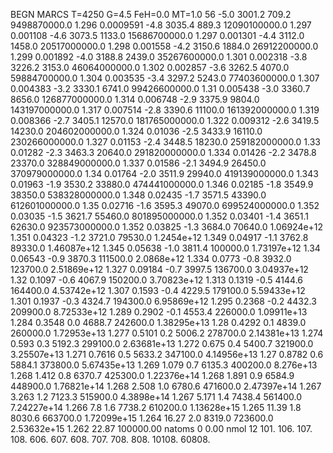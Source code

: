 BEGN
MARCS T=4250 G=4.5 FeH=0.0 MT=1.0
                  56
-5.0 3001.2 709.2 9498870000.0 1.296 0.0009591 
-4.8 3035.4 889.3 12090100000.0 1.297 0.001108 
-4.6 3073.5 1133.0 15686700000.0 1.297 0.001301 
-4.4 3112.0 1458.0 20517000000.0 1.298 0.001558 
-4.2 3150.6 1884.0 26912200000.0 1.299 0.001892 
-4.0 3188.8 2439.0 35267600000.0 1.301 0.002318 
-3.8 3226.2 3153.0 46064000000.0 1.302 0.002857 
-3.6 3262.5 4070.0 59884700000.0 1.304 0.003535 
-3.4 3297.2 5243.0 77403600000.0 1.307 0.004383 
-3.2 3330.1 6741.0 99426600000.0 1.31 0.005438 
-3.0 3360.7 8656.0 126877000000.0 1.314 0.006748 
-2.9 3375.9 9804.0 143197000000.0 1.317 0.007514 
-2.8 3390.6 11100.0 161392000000.0 1.319 0.008366 
-2.7 3405.1 12570.0 181765000000.0 1.322 0.009312 
-2.6 3419.5 14230.0 204602000000.0 1.324 0.01036 
-2.5 3433.9 16110.0 230266000000.0 1.327 0.01153 
-2.4 3448.5 18230.0 259182000000.0 1.33 0.01282 
-2.3 3463.3 20640.0 291820000000.0 1.334 0.01426 
-2.2 3478.8 23370.0 328849000000.0 1.337 0.01586 
-2.1 3494.9 26450.0 370979000000.0 1.34 0.01764 
-2.0 3511.9 29940.0 419139000000.0 1.343 0.01963 
-1.9 3530.2 33880.0 474441000000.0 1.346 0.02185 
-1.8 3549.9 38350.0 538328000000.0 1.348 0.02435 
-1.7 3571.5 43390.0 612601000000.0 1.35 0.02716 
-1.6 3595.3 49070.0 699524000000.0 1.352 0.03035 
-1.5 3621.7 55460.0 801895000000.0 1.352 0.03401 
-1.4 3651.1 62630.0 923573000000.0 1.352 0.03825 
-1.3 3684.0 70640.0 1.06924e+12 1.351 0.04323 
-1.2 3721.0 79530.0 1.2454e+12 1.349 0.04917 
-1.1 3762.8 89330.0 1.46087e+12 1.345 0.05638 
-1.0 3811.4 100000.0 1.73197e+12 1.34 0.06543 
-0.9 3870.3 111500.0 2.0868e+12 1.334 0.0773 
-0.8 3932.0 123700.0 2.51869e+12 1.327 0.09184 
-0.7 3997.5 136700.0 3.04937e+12 1.32 0.1097 
-0.6 4067.9 150200.0 3.70823e+12 1.313 0.1319 
-0.5 4144.6 164400.0 4.53742e+12 1.307 0.1593 
-0.4 4229.5 179100.0 5.59433e+12 1.301 0.1937 
-0.3 4324.7 194300.0 6.95869e+12 1.295 0.2368 
-0.2 4432.3 209900.0 8.72533e+12 1.289 0.2902 
-0.1 4553.4 226000.0 1.09911e+13 1.284 0.3548 
0.0 4688.7 242600.0 1.38295e+13 1.28 0.4292 
0.1 4839.0 260000.0 1.72953e+13 1.277 0.5101 
0.2 5006.2 278700.0 2.14381e+13 1.274 0.593 
0.3 5192.3 299100.0 2.63681e+13 1.272 0.675 
0.4 5400.7 321900.0 3.25507e+13 1.271 0.7616 
0.5 5633.2 347100.0 4.14956e+13 1.27 0.8782 
0.6 5884.1 373800.0 5.67435e+13 1.269 1.079 
0.7 6135.3 400200.0 8.276e+13 1.268 1.412 
0.8 6370.7 425300.0 1.22376e+14 1.268 1.891 
0.9 6584.9 448900.0 1.76821e+14 1.268 2.508 
1.0 6780.6 471600.0 2.47397e+14 1.267 3.263 
1.2 7123.3 515900.0 4.3898e+14 1.267 5.171 
1.4 7438.4 561400.0 7.24227e+14 1.266 7.8 
1.6 7738.2 610200.0 1.13628e+15 1.265 11.39 
1.8 8030.6 663700.0 1.72099e+15 1.264 16.27 
2.0 8319.0 723600.0 2.53632e+15 1.262 22.87 
100000.00
natoms              0      0.00
nmol          12
          101.         106.       107.      108.         606.        607.        608.
          707.         708.       808.    10108.       60808.
